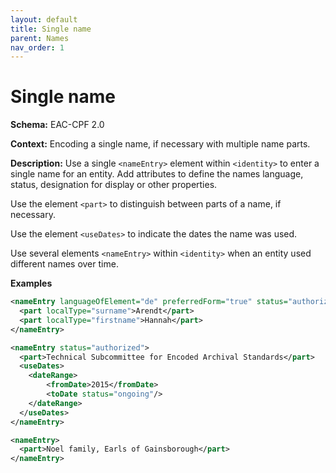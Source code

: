 ```yaml
---
layout: default
title: Single name
parent: Names
nav_order: 1
---
```


# Single name
**Schema:**
EAC-CPF 2.0

**Context:**
Encoding a single name, if necessary with multiple name parts.

**Description:**
Use a single `<nameEntry>` element within `<identity>` to enter a single name for an entity. Add attributes to define the names language, status, designation for display or other properties. 

Use the element `<part>` to distinguish between parts of a name, if necessary.

Use the element `<useDates>` to indicate the dates the name was used.

Use several elements `<nameEntry>` within `<identity>` when an entity used different names over time.

**Examples**
```xml
<nameEntry languageOfElement="de" preferredForm="true" status="authorized">
  <part localType="surname">Arendt</part>
  <part localType="firstname">Hannah</part>
</nameEntry>
```

```xml
<nameEntry status="authorized">
  <part>Technical Subcommittee for Encoded Archival Standards</part>
  <useDates>
    <dateRange>
        <fromDate>2015</fromDate>
        <toDate status="ongoing"/>
    </dateRange>
  </useDates>
</nameEntry>
```

```xml
<nameEntry>
  <part>Noel family, Earls of Gainsborough</part>
</nameEntry>
```
